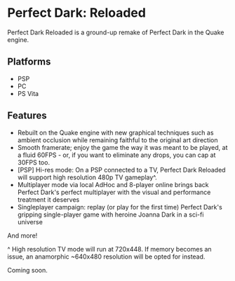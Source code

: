 # Perfect Dark: Reloaded

Perfect Dark Reloaded is a ground-up remake of Perfect Dark in the Quake engine.

## Platforms

- PSP
- PC
- PS Vita

## Features

- Rebuilt on the Quake engine with new graphical techniques such as ambient occlusion while remaining faithful to the original art direction
- Smooth framerate; enjoy the game the way it was meant to be played, at a fluid 60FPS - or, if you want to eliminate any drops, you can cap at 30FPS too.
- [PSP] Hi-res mode: On a PSP connected to a TV, Perfect Dark Reloaded will support high resolution 480p TV gameplay^.
- Multiplayer mode via local AdHoc and 8-player online brings back Perfect Dark's perfect multiplayer with the visual and performance treatment it deserves
- Singleplayer campaign: replay (or play for the first time) Perfect Dark's gripping single-player game with heroine Joanna Dark in a sci-fi universe

And more!

^ High resolution TV mode will run at 720x448. If memory becomes an issue, an anamorphic ~640x480 resolution will be opted for instead.

Coming soon.
